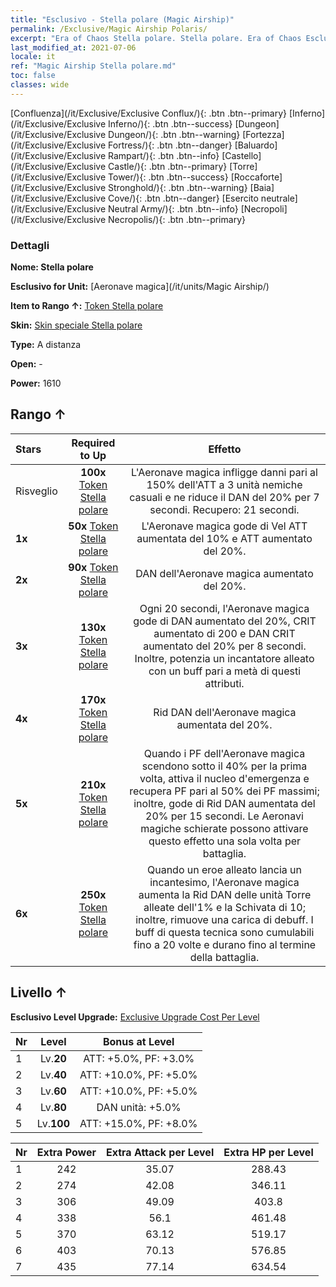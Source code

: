 ```yaml
---
title: "Esclusivo - Stella polare (Magic Airship)"
permalink: /Exclusive/Magic Airship Polaris/
excerpt: "Era of Chaos Stella polare. Stella polare. Era of Chaos Esclusivo Stella polare. Aeronave magica Esclusivo."
last_modified_at: 2021-07-06
locale: it
ref: "Magic Airship Stella polare.md"
toc: false
classes: wide
---
```

 [Confluenza](/it/Exclusive/Exclusive Conflux/){: .btn .btn--primary} [Inferno](/it/Exclusive/Exclusive Inferno/){: .btn .btn--success} [Dungeon](/it/Exclusive/Exclusive Dungeon/){: .btn .btn--warning} [Fortezza](/it/Exclusive/Exclusive Fortress/){: .btn .btn--danger} [Baluardo](/it/Exclusive/Exclusive Rampart/){: .btn .btn--info} [Castello](/it/Exclusive/Exclusive Castle/){: .btn .btn--primary} [Torre](/it/Exclusive/Exclusive Tower/){: .btn .btn--success} [Roccaforte](/it/Exclusive/Exclusive Stronghold/){: .btn .btn--warning} [Baia](/it/Exclusive/Exclusive Cove/){: .btn .btn--danger} [Esercito neutrale](/it/Exclusive/Exclusive Neutral Army/){: .btn .btn--info} [Necropoli](/it/Exclusive/Exclusive Necropolis/){: .btn .btn--primary} 

### Dettagli
 **Nome: Stella polare** 

 **Esclusivo for Unit:** [Aeronave magica](/it/units/Magic Airship/) 

 **Item to Rango ↑:** [Token Stella polare](/ItemsIT/con_989/)

 **Skin:** [Skin speciale Stella polare](/ItemsIT/con_657/)

 **Type:** A distanza

 **Open:** -

 **Power:** 1610

## Rango ↑

  |     Stars    |  Required to Up | Effetto |
  |:-------------|:---------------:|:---------------:|
  |  Risveglio  | **100x** [Token Stella polare](/ItemsIT/con_989/) | L'Aeronave magica infligge danni pari al 150% dell'ATT a 3 unità nemiche casuali e ne riduce il DAN del 20% per 7 secondi. Recupero: 21 secondi. |
  | **1x** <i class="fas fa-star"/> | **50x** [Token Stella polare](/ItemsIT/con_989/) | L'Aeronave magica gode di Vel ATT aumentata del 10% e ATT aumentato del 20%. |
  | **2x** <i class="fas fa-star"/> | **90x** [Token Stella polare](/ItemsIT/con_989/) | DAN dell'Aeronave magica aumentato del 20%. |
  | **3x** <i class="fas fa-star"/> | **130x** [Token Stella polare](/ItemsIT/con_989/) | Ogni 20 secondi, l'Aeronave magica gode di DAN aumentato del 20%, CRIT aumentato di 200 e DAN CRIT aumentato del 20% per 8 secondi. Inoltre, potenzia un incantatore alleato con un buff pari a metà di questi attributi. |
  | **4x** <i class="fas fa-star"/> | **170x** [Token Stella polare](/ItemsIT/con_989/) | Rid DAN dell'Aeronave magica aumentata del 20%. |
  | **5x** <i class="fas fa-star"/> | **210x** [Token Stella polare](/ItemsIT/con_989/) | Quando i PF dell'Aeronave magica scendono sotto il 40% per la prima volta, attiva il nucleo d'emergenza e recupera PF pari al 50% dei PF massimi; inoltre, gode di Rid DAN aumentata del 20% per 15 secondi. Le Aeronavi magiche schierate possono attivare questo effetto una sola volta per battaglia. |
  | **6x** <i class="fas fa-star"/> | **250x** [Token Stella polare](/ItemsIT/con_989/) | Quando un eroe alleato lancia un incantesimo, l'Aeronave magica aumenta la Rid DAN delle unità Torre alleate dell'1% e la Schivata di 10; inoltre, rimuove una carica di debuff. I buff di questa tecnica sono cumulabili fino a 20 volte e durano fino al termine della battaglia. |


## Livello ↑
 **Esclusivo Level Upgrade:** [Exclusive Upgrade Cost Per Level](/Exclusive/ExclusiveUpgradeCostPerLevel/)

  |  Nr  |   Level  | Bonus at Level |
  |:-----|:--------:|:--------------:|
  | 1 | Lv.**20** | ATT: +5.0%, PF: +3.0% |
  | 2 | Lv.**40** | ATT: +10.0%, PF: +5.0% |
  | 3 | Lv.**60** | ATT: +10.0%, PF: +5.0% |
  | 4 | Lv.**80** | DAN unità: +5.0% |
  | 5 | Lv.**100** | ATT: +15.0%, PF: +8.0% |


  |  Nr  |  Extra Power | Extra Attack per Level | Extra HP per Level |
  |:-----|:--------:|:--------:|:--------:|
  | 1 | 242 | 35.07 | 288.43 |
  | 2 | 274 | 42.08 | 346.11 |
  | 3 | 306 | 49.09 | 403.8 |
  | 4 | 338 | 56.1 | 461.48 |
  | 5 | 370 | 63.12 | 519.17 |
  | 6 | 403 | 70.13 | 576.85 |
  | 7 | 435 | 77.14 | 634.54 |


